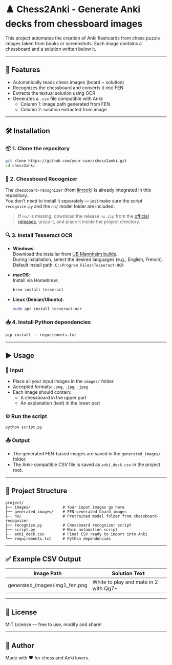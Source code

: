 # ♟️ Chess2Anki - Generate Anki decks from chessboard images

This project automates the creation of Anki flashcards from chess puzzle images taken from books or screenshots. Each image contains a chessboard and a solution written below it.

---

## 🚀 Features

- Automatically reads chess images (board + solution)
- Recognizes the chessboard and converts it into FEN
- Extracts the textual solution using OCR
- Generates a `.csv` file compatible with Anki:
  - Column 1: image path generated from FEN
  - Column 2: solution extracted from image

---

## 🛠️ Installation

### 📦 1. Clone the repository

```bash
git clone https://github.com/your-user/chess2anki.git
cd chess2anki
```

### 🤖 2. Chessboard Recognizer

The `chessboard-recognizer` (from [linrock](https://github.com/linrock/chessboard-recognizer)) is already integrated in this repository.  
You don't need to install it separately — just make sure the script `recognize.py` and the `nn/` model folder are included.

> If `nn/` is missing, download the release `nn.zip` from the [official releases](https://github.com/linrock/chessboard-recognizer/releases), unzip it, and place it inside the project directory.

### 🔍 3. Install Tesseract OCR

- **Windows**:  
  Download the installer from [UB Mannheim builds](https://github.com/UB-Mannheim/tesseract/wiki).  
  During installation, select the desired languages (e.g., English, French).  
  Default install path: `C:\Program Files\Tesseract-OCR`

- **macOS**:  
  Install via Homebrew:
  ```bash
  brew install tesseract
  ```

- **Linux (Debian/Ubuntu)**:
  ```bash
  sudo apt install tesseract-ocr
  ```

### 📥 4. Install Python dependencies

```bash
pip install -r requirements.txt
```

---

## ▶️ Usage

### 📁 Input

- Place all your input images in the `images/` folder.
- Accepted formats: `.png`, `.jpg`, `.jpeg`
- Each image should contain:
  - A chessboard in the upper part
  - An explanation (text) in the lower part

### ⚙️ Run the script

```bash
python script.py
```

### 📤 Output

- The generated FEN-based images are saved in the `generated_images/` folder.
- The Anki-compatible CSV file is saved as `anki_deck.csv` in the project root.

---

## 📂 Project Structure

```
project/
├── images/              # Your input images go here
├── generated_images/    # FEN-generated board images
├── nn/                  # Pretrained model folder from chessboard-recognizer
├── recognize.py         # Chessboard recognizer script
├── script.py            # Main automation script
├── anki_deck.csv        # Final CSV ready to import into Anki
└── requirements.txt     # Python dependencies
```

---

## ✅ Example CSV Output

| Image Path                    | Solution Text                                      |
|------------------------------|----------------------------------------------------|
| generated_images/img1_fen.png| White to play and mate in 2 with Qg7+              |

---

## 📜 License

MIT License — free to use, modify and share!

---

## 👤 Author

Made with ❤️ for chess and Anki lovers.
